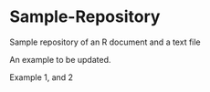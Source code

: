 # Sample-Repository
Sample repository of an R document and a text file

An example to be updated.

Example 1, and 2
